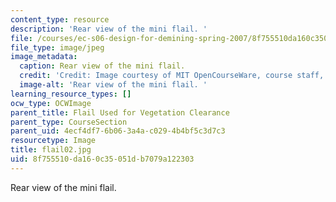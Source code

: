 ```yaml
---
content_type: resource
description: 'Rear view of the mini flail. '
file: /courses/ec-s06-design-for-demining-spring-2007/8f755510da160c35051db7079a122303_flail02.jpg
file_type: image/jpeg
image_metadata:
  caption: Rear view of the mini flail.
  credit: 'Credit: Image courtesy of MIT OpenCourseWare, course staff, and students.'
  image-alt: 'Rear view of the mini flail. '
learning_resource_types: []
ocw_type: OCWImage
parent_title: Flail Used for Vegetation Clearance
parent_type: CourseSection
parent_uid: 4ecf4df7-6b06-3a4a-c029-4b4bf5c3d7c3
resourcetype: Image
title: flail02.jpg
uid: 8f755510-da16-0c35-051d-b7079a122303
---
```

Rear view of the mini flail. 

